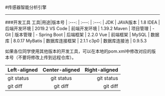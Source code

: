 #传感器智能分析引擎

---
###开发工具
工具|用途|版本号
| :---: | :---: | :---: |
JDK | JAVA版本 | 1.8
IDEA | 后端开发环境 | 2019.2 
VS Code | 前端开发环境 | 1.39.2
Maven | 项目管理 | -
Git | 版本管理 | -
Spring Boot | 后端框架 | 2.2.0 
Vue | 前端框架 | 
MySQL | 数据库 | 8.0.17
MyBatis | 数据库连接框架 | 2.1.1
c3p0 | 数据库连接池 | 0.9.5.3

如果各位同学使用其他版本的开发工具，可以在本地的pom.xml中修改对应的版本号（不要将修改上传到远程仓库）。

| Left-aligned | Center-aligned | Right-aligned |
| :---         |     :---:      |          ---: |
| git status   | git status     | git status    |
| git diff     | git diff       | git diff      |
